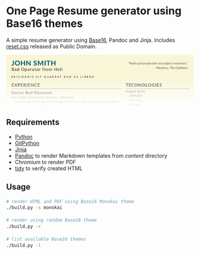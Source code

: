 # One Page Resume generator using Base16 themes

A simple resume generator using [Base16](https://github.com/chriskempson/base16), Pandoc and Jinja.
Includes [reset.css](https://meyerweb.com/eric/tools/css/reset/) released as Public Domain.

![Preview](static/preview.png)

## Requirements

- [Python](https://www.python.org/)
- [GitPython](https://github.com/gitpython-developers/GitPython)
- [Jinja](https://jinja.palletsprojects.com/en/2.11.x/)
- [Pandoc](https://pandoc.org/) to render Markdown templates from _content_ directory
- Chromium to render PDF
- [tidy](http://www.html-tidy.org/) to verify created HTML

## Usage

```sh
# render HTML and PDF using Base16 Monokai theme
./build.py -s monokai

# render using random Base16 theme
./build.py -r

# list available Base16 themes
./build.py -l
```
